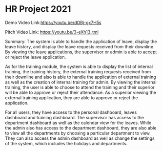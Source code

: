 # HR Project 2021

Demo Video Link:https://youtu.be/dOBj-gx7H5s

Pitch Video Link: https://youtu.be/3-eXh13_tmI

Summary:
The system is able to handle the application of leave, display the leave history, and display the leave requests received from their downline. By viewing the leave applications, the supervisor or admin is able to accept or reject the leave application. 

As for the training module, the system is able to display the list of internal training, the training history, the external training requests received from their downline and also is able to handle the application of external training as well as the creation of internal training for admin. By viewing the internal training, the user is able to choose to attend the training and their superior will be able to approve or reject their attendance. As a superior viewing the external training application, they are able to approve or reject the application. 

For all users, they have access to the personal dashboard, leaves dashboard and training dashboard. The supervisor has access to the department dashboard as well as the calendar view for the leaves. While the admin also has access to the department dashboard, they are also able to view all the departments by choosing a particular department to view. They can also access the admin dashboard as well as change the settings of the system, which includes the holidays and departments.
